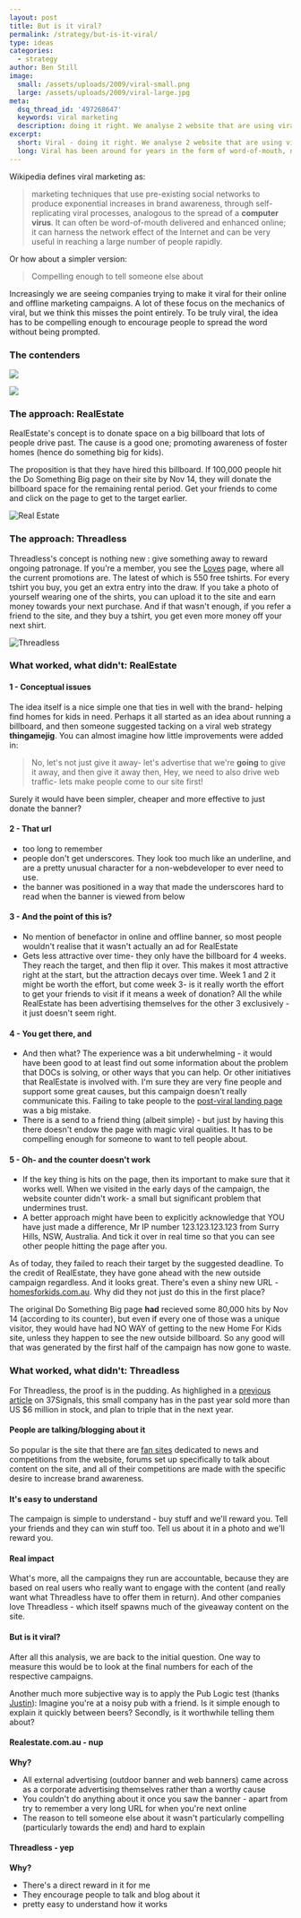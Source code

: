 ```yaml
---
layout: post
title: But is it viral?
permalink: /strategy/but-is-it-viral/
type: ideas
categories:
  - strategy
author: Ben Still
image:
  small: /assets/uploads/2009/viral-small.png
  large: /assets/uploads/2009/viral-large.jpg
meta:
  dsq_thread_id: '497268647'
  keywords: viral marketing
  description: doing it right. We analyse 2 website that are using viral as part of their big push for consumer love and affection.
excerpt:
  short: Viral - doing it right. We analyse 2 website that are using viral as part of their big push for consumer love and affection.
  long: Viral has been around for years in the form of word-of-mouth, now it's gone digital it means the speed at which the 'word' spreads is much quicker and trends are much more noticeable. Noticing these trends, brands are now realising that they should be thinking about this within their campaigns, after all, it's free…but is it worth it? The answer is yes, if done right.
---
```


Wikipedia defines viral marketing as:

> marketing techniques that use pre-existing social networks to produce exponential increases in brand awareness, through self-replicating viral processes, analogous to the spread of a **computer virus**. It can often be word-of-mouth delivered and enhanced online; it can harness the network effect of the Internet and can be very useful in reaching a large number of people rapidly.

Or how about a simpler version:

> Compelling enough to tell someone else about

Increasingly we are seeing companies trying to make it viral for their online and offline marketing campaigns. A lot of these focus on the mechanics of viral, but we think this misses the point entirely. To be truly viral, the idea has to be compelling enough to encourage people to spread the word without being prompted.

### The contenders

[![](/assets/uploads/2009/realestate_vs_threadless_01.jpg)](/assets/uploads/2009/realestate_do_big.jpg)

[![](/assets/uploads/2009/realestate_vs_threadless_02.jpg)](/assets/uploads/2009/threadless_big.jpg)

### The approach: RealEstate

RealEstate's concept is to donate space on a big billboard that lots of people drive past. The cause is a good one; promoting awareness of foster homes (hence do something big for kids).

The proposition is that they have hired this billboard. If 100,000 people hit the Do Something Big page on their site by Nov 14, they will donate the billboard space for the remaining rental period. Get your friends to come and click on the page to get to the target earlier.

![Real Estate](/assets/uploads/2009/realestate_do_something.jpg)

### The approach: Threadless

Threadless's concept is nothing new : give something away to reward ongoing patronage. If you're a member, you see the [Loves](http://www.threadless.com/loves) page, where all the current promotions are. The latest of which is 550 free tshirts. For every tshirt you buy, you get an extra entry into the draw. If you take a photo of yourself wearing one of the shirts, you can upload it to the site and earn money towards your next purchase. And if that wasn't enough, if you refer a friend to the site, and they buy a tshirt, you get even more money off your next shirt.

![Threadless](/assets/uploads/2009/threadless.jpg)

### What worked, what didn't: RealEstate

#### 1 - Conceptual issues

The idea itself is a nice simple one that ties in well with the brand- helping find homes for kids in need. Perhaps it all started as an idea about running a billboard, and then someone suggested tacking on a viral web strategy **thingamejig**. You can almost imagine how little improvements were added in:

> No, let's not just give it away- let's advertise that we're **going** to give it away, and then give it away then, Hey, we need to also drive web traffic- lets make people come to our site first!

Surely it would have been simpler, cheaper and more effective to just donate the banner?

#### 2 - That url

- too long to remember
- people don't get underscores. They look too much like an underline, and are a pretty unusual character for a non-webdeveloper to ever need to use.
- the banner was positioned in a way that made the underscores hard to read when the banner is viewed from below

#### 3 - And the point of this is?

- No mention of benefactor in online and offline banner, so most people wouldn't realise that it wasn't actually an ad for RealEstate
- Gets less attractive over time- they only have the billboard for 4 weeks. They reach the target, and then flip it over. This makes it most attractive right at the start, but the attraction decays over time. Week 1 and 2 it might be worth the effort, but come week 3- is it really worth the effort to get your friends to visit if it means a week of donation? All the while RealEstate has been advertising themselves for the other 3 exclusively - it just doesn't seem right.

#### 4 - You get there, and

- And then what? The experience was a bit underwhelming - it would have been good to at least find out some information about the problem that DOCs is solving, or other ways that you can help. Or other initiatives that RealEstate is involved with. I'm sure they are very fine people and support some great causes, but this campaign doesn't really communicate this. Failing to take people to the [post-viral landing page](http://homesforkids.realestate.com.au/) was a big mistake.
- There is a send to a friend thing (albeit simple) - but just by having this there doesn't endow the page with magic viral qualities. It has to be compelling enough for someone to want to tell people about.

#### 5 - Oh- and the counter doesn't work

- If the key thing is hits on the page, then its important to make sure that it works well. When we visited in the early days of the campaign, the website counter didn't work- a small but significant problem that undermines trust.
- A better approach might have been to explicitly acknowledge that YOU have just made a difference, Mr IP number 123.123.123.123 from Surry Hills, NSW, Australia. And tick it over in real time so that you can see other people hitting the page after you.

As of today, they failed to reach their target by the suggested deadline. To the credit of RealEstate, they have gone ahead with the new outside campaign regardless. And it looks great. There's even a shiny new URL - [homesforkids.com.au](http://homesforkids.realestate.com.au/). Why did they not just do this in the first place?

The original Do Something Big page **had** recieved some 80,000 hits by Nov 14 (according to its counter), but even if every one of those was a unique visitor, they would have had NO WAY of getting to the new Home For Kids site, unless they happen to see the new outside billboard. So any good will that was generated by the first half of the campaign has now gone to waste.

### What worked, what didn't: Threadless

For Threadless, the proof is in the pudding. As highlighed in a [previous article](http://www.37signals.com/svn/posts/68-7-reasons-why-threadless-rules) on 37Signals, this small company has in the past year sold more than US $6 million in stock, and plan to triple that in the next year.

#### People are talking/blogging about it

So popular is the site that there are [fan sites](http://www.lovesthreadless.com/) dedicated to news and competitions from the website, forums set up specifically to talk about content on the site, and all of their competitions are made with the specific desire to increase brand awareness.

#### It's easy to understand

The campaign is simple to understand - buy stuff and we'll reward you. Tell your friends and they can win stuff too. Tell us about it in a photo and we'll reward you.

#### Real impact

What's more, all the campaigns they run are accountable, because they are based on real users who really want to engage with the content (and really want what Threadless have to offer them in return). And other companies love Threadless - which itself spawns much of the giveaway content on the site.

#### But is it viral?

After all this analysis, we are back to the initial question. One way to measure this would be to look at the final numbers for each of the respective campaigns.

Another much more subjective way is to apply the Pub Logic test (thanks [Justin](http://www.wshop.com.au)): Imagine you're at a noisy pub with a friend. Is it simple enough to explain it quickly between beers? Secondly, is it worthwhile telling them about?

#### Realestate.com.au - nup

**Why?**

- All external advertising (outdoor banner and web banners) came across as a corporate advertising themselves rather than a worthy cause
- You couldn't do anything about it once you saw the banner - apart from try to remember a very long URL for when you're next online
- The reason to tell someone else about it wasn't particularly compelling (particularly towards the end) and hard to explain

#### Threadless - yep

**Why?**

- There's a direct reward in it for me
- They encourage people to talk and blog about it
- pretty easy to understand how it works
